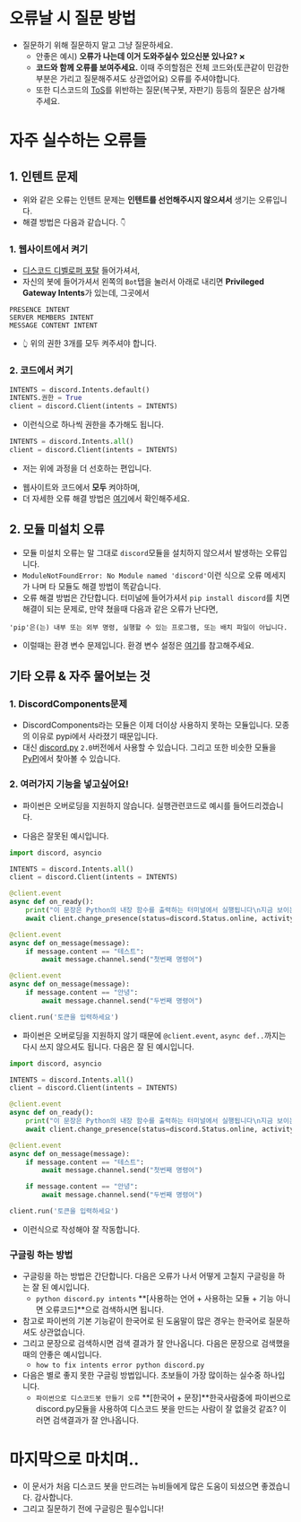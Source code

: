 # 오류날 시 질문 방법
* 질문하기 위해 질문하지 말고 그냥 질문하세요.
  - 안좋은 예시) **오류가 나는데 이거 도와주실수 있으신분 있나요?** `❌`
  - **코드와 함께 오류를 보여주세요.** 이때 주의할점은 전체 코드와(토큰같이 민감한 부분은 가리고 질문해주셔도 상관없어요) 오류를 주셔야합니다.
  - 또한 디스코드의 [ToS](https://discord.com/terms)를 위반하는 질문(복구봇, 자판기) 등등의 질문은 삼가해주세요.

# 자주 실수하는 오류들
## 1. 인텐트 문제
  * 위와 같은 오류는 인텐트 문제는 **인텐트를 선언해주시지 않으셔서** 생기는 오류입니다.
  * 해결 방법은 다음과 같습니다. `👇`
  ### 1. 웹사이트에서 켜기
  * [디스코드 디벨로퍼 포탈](https://discord.com/developers/applications) 들어가셔서,
  * 자신의 봇에 들어가셔서 왼쪽의 `Bot`탭을 눌러서 아래로 내리면 **Privileged Gateway Intents**가 있는데, 그곳에서
  ```
  PRESENCE INTENT
  SERVER MEMBERS INTENT
  MESSAGE CONTENT INTENT
  ```
  * `👆️` 위의 권한 3개를 모두 켜주셔야 합니다.
  ### 2. 코드에서 켜기
  ```py
  INTENTS = discord.Intents.default()
  INTENTS.권한 = True
  client = discord.Client(intents = INTENTS)
  ```
  * 이런식으로 하나씩 권한을 추가해도 됩니다.
  ```py
  INTENTS = discord.Intents.all()
  client = discord.Client(intents = INTENTS)
  ```
  * 저는 위에 과정을 더 선호하는 편입니다.
  - 웹사이트와 코드에서 **모두** 켜야하며,
  - 더 자세한 오류 해결 방법은 [여기](https://discordpy.readthedocs.io/en/stable/intents.html)에서 확인해주세요.
## 2. **모듈 미설치 오류**
  * 모듈 미설치 오류는 말 그대로 `discord`모듈을 설치하지 않으셔서 발생하는 오류입니다.
  * `ModuleNotFoundError: No Module named 'discord'`이런 식으로 오류 메세지가 나며 타 모듈도 해결 방법이 똑같습니다.
  * 오류 해결 방법은 간단합니다. 터미널에 들어가셔서 `pip install discord`를 치면 해결이 되는 문제로, 만약 쳤을때 다음과 같은 오류가 난다면,
  ```
  'pip'은(는) 내부 또는 외부 명령, 실행할 수 있는 프로그램, 또는 배치 파일이 아닙니다.
  ```
  * 이럴때는 환경 변수 문제입니다. 환경 변수 설정은 [여기](https://anys4udoc.readthedocs.io/en/latest/attach/zz-python-install.html)를 참고해주세요.
## 기타 오류 & 자주 물어보는 것
### 1. DiscordComponents문제
  * DiscordComponents라는 모듈은 이제 더이상 사용하지 못하는 모듈입니다. 모종의 이유로 pypi에서 사라졌기 때문입니다.
  * 대신 [discord.py](https://discordpy.readthedocs.io/en/stable) `2.0`버전에서 사용할 수 있습니다. 그리고 또한 비슷한 모듈을 [PyPI](https://pypi.org)에서 찾아볼 수 있습니다.
### 2. 여러가지 기능을 넣고싶어요!
  * 파이썬은 오버로딩을 지원하지 않습니다. 실행관련코드로 예시를 들어드리겠습니다.
  - 다음은 잘못된 예시입니다.
  ```py
  import discord, asyncio

  INTENTS = discord.Intents.all() 
  client = discord.Client(intents = INTENTS)

  @client.event
  async def on_ready():
      print("이 문장은 Python의 내장 함수를 출력하는 터미널에서 실행됩니다\n지금 보이는 것 처럼 말이죠")
      await client.change_presence(status=discord.Status.online, activity=discord.Game("봇의 상태매세지"))

  @client.event
  async def on_message(message):
      if message.content == "테스트":
          await message.channel.send("첫번째 명령어")

  @client.event
  async def on_message(message):
      if message.content == "안녕":
          await message.channel.send("두번째 명령어")

  client.run('토큰을 입력하세요')
  ```
  - 파이썬은 오버로딩을 지원하지 않기 때문에 `@client.event`, `async def..`까지는 다시 쓰지 않으셔도 됩니다. 다음은 잘 된 예시입니다.
  ```py
  import discord, asyncio

  INTENTS = discord.Intents.all() 
  client = discord.Client(intents = INTENTS)

  @client.event
  async def on_ready():
      print("이 문장은 Python의 내장 함수를 출력하는 터미널에서 실행됩니다\n지금 보이는 것 처럼 말이죠")
      await client.change_presence(status=discord.Status.online, activity=discord.Game("봇의 상태매세지"))

  @client.event
  async def on_message(message):
      if message.content == "테스트":
          await message.channel.send("첫번째 명령어")

      if message.content == "안녕":
          await message.channel.send("두번째 명령어")

  client.run('토큰을 입력하세요')
  ```
  * 이런식으로 작성해야 잘 작동합니다.
### 구글링 하는 방법
  * 구글링을 하는 방법은 간단합니다. 다음은 오류가 나서 어떻게 고칠지 구글링을 하는 잘 된 예시입니다.
    - `python discord.py intents` **[사용하는 언어 + 사용하는 모듈 + 기능 아니면 오류코드]**으로 검색하시면 됩니다.
  * 참고로 파이썬의 기본 기능같이 한국어로 된 도움말이 많은 경우는 한국어로 질문하셔도 상관없습니다.
  * 그리고 문장으로 검색하시면 검색 결과가 잘 안나옵니다. 다음은 문장으로 검색했을때의 안좋은 예시입니다.
    - `how to fix intents error python discord.py`
  * 다음은 별로 좋지 못한 구글링 방법입니다. 초보들이 가장 많이하는 실수중 하나입니다.
    - `파이썬으로 디스코드봇 만들기 오류` **[한국어 + 문장]**한국사람중에 파이썬으로 discord.py모듈을 사용하여 디스코드 봇을 만드는 사람이 잘 없을것 같죠? 이러면 검색결과가 잘 안나옵니다.
# 마지막으로 마치며..
* 이 문서가 처음 디스코드 봇을 만드려는 뉴비들에게 많은 도움이 되셨으면 좋겠습니다. 감사합니다.
* 그리고 질문하기 전에 구글링은 필수입니다!